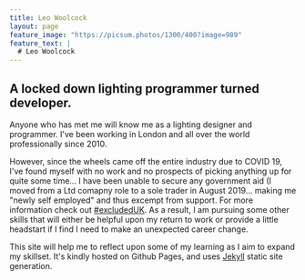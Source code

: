```yaml
---
title: Leo Woolcock
layout: page
feature_image: "https://picsum.photos/1300/400?image=989"
feature_text: |
  # Leo Woolcock 
---
```


## A locked down lighting programmer turned developer.

Anyone who has met me will know me as a lighting designer and programmer. I've been working in London and all over the world professionally since 2010.

However, since the wheels came off the entire industry due to COVID 19, I've found myself with no work and no prospects of picking anything up for quite some time... I have been unable to secure any government aid (I moved from a Ltd comapny role to a sole trader in August 2019... making me "newly self employed" and thus excempt from support. For more information check out [#excludedUK](https://www.excludeduk.org/). As a result, I am pursuing some other skills that will either be helpful upon my return to work or provide a little headstart if I find I need to make an unexpected career change.

This site will help me to reflect upon some of my learning as I aim to expand my skillset. It's kindly hosted on Github Pages, and uses [Jekyll](http://Jekyllrb.com/) static site generation.
